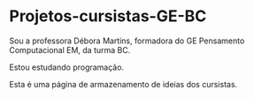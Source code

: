 # Projetos-cursistas-GE-BC

Sou a professora Débora Martins, formadora do GE Pensamento Computacional EM, da turma BC.

Estou estudando programação.

Esta é uma página de armazenamento de ideias dos cursistas.

